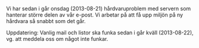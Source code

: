 <!--
.. title: Vi har problem med e-post
.. slug: epost
.. date: 2013-08-21 12:00:00 CEST
.. description:
.. category: 2013
.. author: Stacken
-->

Vi har sedan i går onsdag (2013-08-21) hårdvaruproblem med servern som hanterar större delen av vår e-post. Vi arbetar på att få upp miljön på ny hårdvara så snabbt som det går.

Uppdatering: Vanlig mail och listor ska funka sedan i går kväll (2013-08-22), vg. att meddela oss om något inte funkar.

<!-- TEASER_END -->

